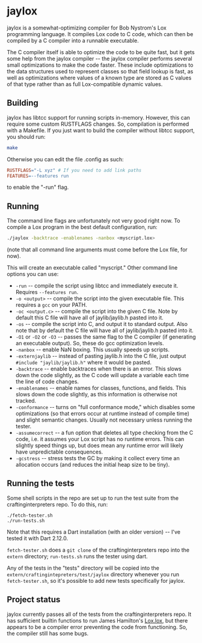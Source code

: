 # jaylox
jaylox is a somewhat-optimizing compiler for Bob Nystrom's Lox programming language. It compiles Lox code to C code, which can then be compiled by a C compiler into a runnable executable.

The C compiler itself is able to optimize the code to be quite fast, but it gets some help from the jaylox compiler -- the jaylox compiler performs several small optimizations to make the code faster. These include optimizations to the data structures used to represent classes so that field lookup is fast, as well as optimizations where values of a known type are stored as C values of that type rather than as full Lox-compatible dynamic values.

## Building
jaylox has libtcc support for running scripts in-memory. However, this can require some custom RUSTFLAGS changes. So, compilation is performed with a Makefile. If you just want to build the compiler without libtcc support, you should run:

```sh
make
```

Otherwise you can edit the file .config as such:
```Makefile
RUSTFLAGS="-L xyz" # If you need to add link paths
FEATURES=--features run
```

to enable the "-run" flag.

## Running

The command line flags are unfortunately not very good right now. To compile a Lox program in the best default configuration, run:

```sh
./jaylox -backtrace -enablenames -nanbox <myscript.lox>
```

(note that all command line arguments must come before the Lox file, for now).

This will create an executable called "myscript." Other command line options you can use:

- `-run` -- compile the script using libtcc and immediately execute it. Requires `--features run`.
- `-o <output>` -- compile the script into the given executable file. This requires a `gcc` on your PATH.
- `-oc <output.c>` -- compile the script into the given C file. Note by default this C file will have all of jaylib/jaylib.h pasted into it.
- `-os` -- compile the script into C, and output it to standard output. Also note that by default the C file will have all of jaylib/jaylib.h pasted into it.
- `-O1` or `-O2` or `-O3` -- passes the same flag to the C compiler (if generating an executable output). So, these do gcc optimization levels.
- `-nanbox` -- enable NaN boxing. This usually speeds up scripts.
- `-externjaylib` -- instead of pasting jaylib.h into the C file, just output `#include "jaylib/jaylib.h"` where it would be pasted.
- `-backtrace` -- enable backtraces when there is an error. This slows down the code slightly, as the C code will update a variable each time the line of code changes.
- `-enablenames` -- enable names for classes, functions, and fields. This slows down the code slightly, as this information is otherwise not tracked.
- `-conformance` -- turns on "full conformance mode," which disables some optimizations (so that errors occur at runtime instead of compile time) and slight semantic changes. Usually not necessary unless running the tester.
- `-assumecorrect` -- a fun option that deletes all type checking from the C code, i.e. it assumes your Lox script has no runtime errors. This can slightly speed things up, but does mean any runtime error will likely have unpredictable consequences.
- `-gcstress` -- stress tests the GC by making it collect every time an allocation occurs (and reduces the initial heap size to be tiny).

## Running the tests
Some shell scripts in the repo are set up to run the test suite from the craftinginterpreters repo. To do this, run:

```
./fetch-tester.sh
./run-tests.sh
```

Note that this requires a Dart installation (with an older version) -- I've tested it with Dart 2.12.0.

`fetch-tester.sh` does a `git clone` of the craftinginterpreters repo into the `extern` directory; `run-tests.sh` runs the tester using dart.

Any of the tests in the "tests" directory will be copied into the `extern/craftingintepreters/test/jaylox` directory whenever you run `fetch-tester.sh`, so it's possible to add new tests specifically for jaylox.

## Project status
jaylox currently passes all of the tests from the craftinginterpreters repo. It has sufficient builtin functions to run James Hamilton's [Lox.lox](https://github.com/mrjameshamilton/loxlox/tree/main), but there appears to be a compiler error preventing the code from functioning. So, the compiler still has some bugs.
